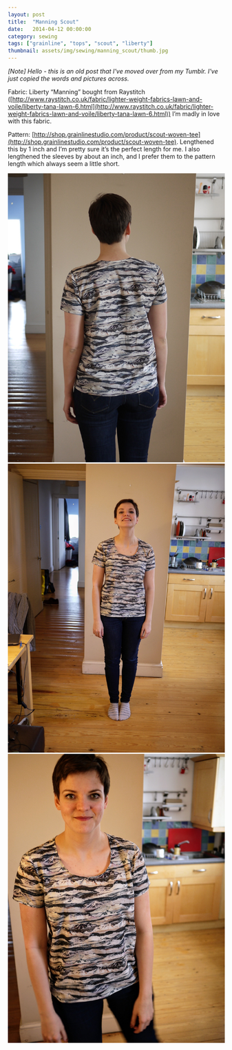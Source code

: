 ```yaml
---
layout: post
title:  "Manning Scout"
date:   2014-04-12 00:00:00
category: sewing
tags: ["grainline", "tops", "scout", "liberty"]
thumbnail: assets/img/sewing/manning_scout/thumb.jpg
---
```

_[Note] Hello - this is an old post that I've moved over from my Tumblr. I've just copied the words and pictures across._

Fabric: Liberty “Manning” bought from Raystitch ([http://www.raystitch.co.uk/fabric/lighter-weight-fabrics-lawn-and-voile/liberty-tana-lawn-6.html](http://www.raystitch.co.uk/fabric/lighter-weight-fabrics-lawn-and-voile/liberty-tana-lawn-6.html)) I’m madly in love with this fabric.

Pattern: [http://shop.grainlinestudio.com/product/scout-woven-tee](http://shop.grainlinestudio.com/product/scout-woven-tee). Lengthened this by 1 inch and I’m pretty sure it’s the perfect length for me. I also lengthened the sleeves by about an inch, and I prefer them to the pattern length which always seem a little short.

![Manning Scout](/assets/img/sewing/manning_scout/manning.1.jpg)
![Manning Scout](/assets/img/sewing/manning_scout/manning.2.jpg)
![Manning Scout](/assets/img/sewing/manning_scout/manning.3.jpg)
